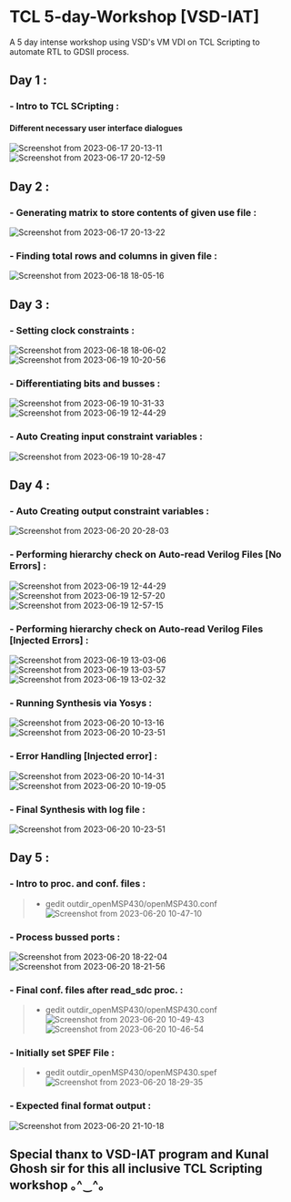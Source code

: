 # TCL 5-day-Workshop [VSD-IAT]
A 5 day intense workshop using VSD's VM VDI on TCL Scripting to automate  RTL to GDSII process.
## Day 1 :
### - Intro to TCL SCripting :
#### Different necessary user interface dialogues 
   ![Screenshot from 2023-06-17 20-13-11](https://github.com/pratheekgg/TCL-5-day-Workshop-VSD-IAT-/assets/121636887/483f159a-e36d-41cb-8f58-73e30f11f981)
   ![Screenshot from 2023-06-17 20-12-59](https://github.com/pratheekgg/TCL-5-day-Workshop-VSD-IAT-/assets/121636887/c8f74a41-67c8-4b2f-9d87-150d7a6d5193)


## Day 2 :
### - Generating matrix to store contents of given use file :
   ![Screenshot from 2023-06-17 20-13-22](https://github.com/pratheekgg/TCL-5-day-Workshop-VSD-IAT-/assets/121636887/366a8474-12e8-4874-97ae-62f9298e233f)
### - Finding total rows and columns in given file :
   ![Screenshot from 2023-06-18 18-05-16](https://github.com/pratheekgg/TCL-5-day-Workshop-VSD-IAT-/assets/121636887/e58c3938-197a-4a6a-8da9-940b5eecf21b)


## Day 3 :
### - Setting clock constraints :
   ![Screenshot from 2023-06-18 18-06-02](https://github.com/pratheekgg/TCL-5-day-Workshop-VSD-IAT-/assets/121636887/f624ee3a-6be7-4757-a09b-ebf3351742f9)
   ![Screenshot from 2023-06-19 10-20-56](https://github.com/pratheekgg/TCL-5-day-Workshop-VSD-IAT-/assets/121636887/0f4f6d76-f590-429d-8355-97fcc2516bff)
### - Differentiating bits and busses :
   ![Screenshot from 2023-06-19 10-31-33](https://github.com/pratheekgg/TCL-5-day-Workshop-VSD-IAT-/assets/121636887/2125808b-539b-4598-9105-9b20675f77fe)
   ![Screenshot from 2023-06-19 12-44-29](https://github.com/pratheekgg/TCL-5-day-Workshop-VSD-IAT-/assets/121636887/b8328339-f1ef-4095-8250-c7daa801c5bd)
### - Auto Creating input constraint variables :
   ![Screenshot from 2023-06-19 10-28-47](https://github.com/pratheekgg/TCL-5-day-Workshop-VSD-IAT-/assets/121636887/29b8d5c7-8b6a-4783-9785-69b1025ffc46)


## Day 4 :
### - Auto Creating output constraint variables :
   ![Screenshot from 2023-06-20 20-28-03](https://github.com/pratheekgg/TCL-5-day-Workshop-VSD-IAT-/assets/121636887/00690525-2498-44f1-944a-170235cc5668)
### - Performing hierarchy check on Auto-read Verilog Files [No Errors] :
   ![Screenshot from 2023-06-19 12-44-29](https://github.com/pratheekgg/TCL-5-day-Workshop-VSD-IAT-/assets/121636887/a21d9450-bb64-4a1c-9b9f-1495ae3bd566)
   ![Screenshot from 2023-06-19 12-57-20](https://github.com/pratheekgg/TCL-5-day-Workshop-VSD-IAT-/assets/121636887/d3e5dfa8-7609-4349-b9d8-5f2cbd289387)
   ![Screenshot from 2023-06-19 12-57-15](https://github.com/pratheekgg/TCL-5-day-Workshop-VSD-IAT-/assets/121636887/8f275c19-1984-46d5-aad9-f3cfd301c2d6)
### - Performing hierarchy check on Auto-read Verilog Files [Injected Errors] :
   ![Screenshot from 2023-06-19 13-03-06](https://github.com/pratheekgg/TCL-5-day-Workshop-VSD-IAT-/assets/121636887/c96826fc-0edc-4da6-8495-c400bbabbd94)
   ![Screenshot from 2023-06-19 13-03-57](https://github.com/pratheekgg/TCL-5-day-Workshop-VSD-IAT-/assets/121636887/c37f6f05-d6a2-40e9-8068-6084cedf8f32)
   ![Screenshot from 2023-06-19 13-02-32](https://github.com/pratheekgg/TCL-5-day-Workshop-VSD-IAT-/assets/121636887/c517ac5e-6651-40c4-be99-ac68756dd9d1)
### - Running Synthesis via Yosys :
   ![Screenshot from 2023-06-20 10-13-16](https://github.com/pratheekgg/TCL-5-day-Workshop-VSD-IAT-/assets/121636887/09fc14f5-668f-44b1-aa2e-78c7e7381af9)
   ![Screenshot from 2023-06-20 10-23-51](https://github.com/pratheekgg/TCL-5-day-Workshop-VSD-IAT-/assets/121636887/5ca7bc12-8ede-4b31-9aa2-62264f43d073)
### - Error Handling [Injected error] :
   ![Screenshot from 2023-06-20 10-14-31](https://github.com/pratheekgg/TCL-5-day-Workshop-VSD-IAT-/assets/121636887/dfe50515-1807-4440-950d-5bd129dbb6ce)
   ![Screenshot from 2023-06-20 10-19-05](https://github.com/pratheekgg/TCL-5-day-Workshop-VSD-IAT-/assets/121636887/cc1c4b45-2547-4a38-b658-615867231448)
### - Final Synthesis with log file :
   ![Screenshot from 2023-06-20 10-23-51](https://github.com/pratheekgg/TCL-5-day-Workshop-VSD-IAT-/assets/121636887/5ca7bc12-8ede-4b31-9aa2-62264f43d073)

  
## Day 5 :
### - Intro to proc. and conf. files :
> - gedit outdir_openMSP430/openMSP430.conf
   ![Screenshot from 2023-06-20 10-47-10](https://github.com/pratheekgg/TCL-5-day-Workshop-VSD-IAT-/assets/121636887/c4b0b7fa-483a-4a47-b433-79da36538f6b)
### - Process bussed ports :
   ![Screenshot from 2023-06-20 18-22-04](https://github.com/pratheekgg/TCL-5-day-Workshop-VSD-IAT-/assets/121636887/dc6439a5-481f-4120-80bc-a8e64eb34906)
   ![Screenshot from 2023-06-20 18-21-56](https://github.com/pratheekgg/TCL-5-day-Workshop-VSD-IAT-/assets/121636887/88398c27-dfa6-4e9f-aae1-971cd0baf0c6)
### - Final conf. files after read_sdc proc. :
> - gedit outdir_openMSP430/openMSP430.conf
   ![Screenshot from 2023-06-20 10-49-43](https://github.com/pratheekgg/TCL-5-day-Workshop-VSD-IAT-/assets/121636887/bf4788a5-6d7e-4379-9708-ff80c14190f4)
   ![Screenshot from 2023-06-20 10-46-54](https://github.com/pratheekgg/TCL-5-day-Workshop-VSD-IAT-/assets/121636887/28c48ea3-9225-4b5f-a566-2a65e8c0b2bf)
### - Initially set SPEF File :
> - gedit outdir_openMSP430/openMSP430.spef
   ![Screenshot from 2023-06-20 18-29-35](https://github.com/pratheekgg/TCL-5-day-Workshop-VSD-IAT-/assets/121636887/316afdf5-0a8e-464e-aadb-943a2e79205d)
### - Expected final format output :
   ![Screenshot from 2023-06-20 21-10-18](https://github.com/pratheekgg/TCL-5-day-Workshop-VSD-IAT-/assets/121636887/b3ddfd85-3bc6-4d0c-bf8a-bb45c9e2663e)


## Special thanx to VSD-IAT program and Kunal Ghosh sir for this all inclusive TCL Scripting workshop ｡^‿^｡



















   
